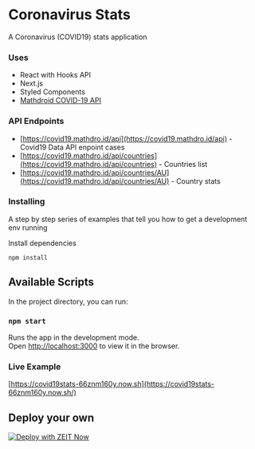 # Coronavirus Stats

A Coronavirus (COVID19) stats application

### Uses

- React with Hooks API
- Next.js
- Styled Components
- [Mathdroid COVID-19 API](https://github.com/mathdroid/covid-19-api)

### API Endpoints

- [https://covid19.mathdro.id/api](https://covid19.mathdro.id/api) - Covid19 Data API enpoint cases
- [https://covid19.mathdro.id/api/countries](https://covid19.mathdro.id/api/countries) - Countries list
- [https://covid19.mathdro.id/api/countries/AU](https://covid19.mathdro.id/api/countries/AU) - Country stats

### Installing

A step by step series of examples that tell you how to get a development env running

Install dependencies

```
npm install
```

## Available Scripts

In the project directory, you can run:

### `npm start`

Runs the app in the development mode.<br>
Open [http://localhost:3000](http://localhost:3000) to view it in the browser.

### Live Example

[https://covid19stats-66znm160y.now.sh](https://covid19stats-66znm160y.now.sh/)

## Deploy your own

[![Deploy with ZEIT Now](https://zeit.co/button)](https://zeit.co/import/project?template=https://github.com/smarajitdasgupta/covid19stats)
